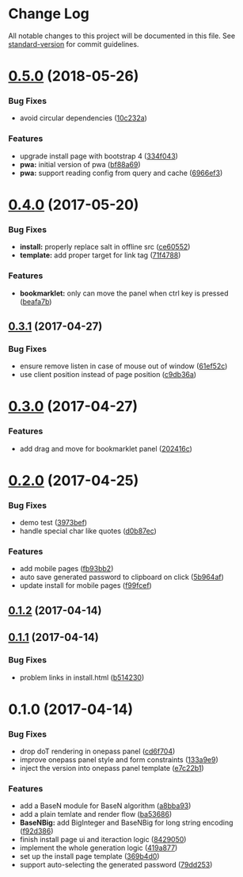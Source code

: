 # Change Log

All notable changes to this project will be documented in this file. See [standard-version](https://github.com/conventional-changelog/standard-version) for commit guidelines.

<a name="0.5.0"></a>
# [0.5.0](https://github.com/e-cloud/1pass/compare/v0.4.0...v0.5.0) (2018-05-26)


### Bug Fixes

* avoid circular dependencies ([10c232a](https://github.com/e-cloud/1pass/commit/10c232a))


### Features

* upgrade install page with bootstrap 4 ([334f043](https://github.com/e-cloud/1pass/commit/334f043))
* **pwa:** initial version of pwa ([bf88a69](https://github.com/e-cloud/1pass/commit/bf88a69))
* **pwa:** support reading config from query and cache ([6966ef3](https://github.com/e-cloud/1pass/commit/6966ef3))



<a name="0.4.0"></a>
# [0.4.0](https://github.com/e-cloud/1pass/compare/v0.3.1...v0.4.0) (2017-05-20)


### Bug Fixes

* **install:** properly replace salt in offline src ([ce60552](https://github.com/e-cloud/1pass/commit/ce60552))
* **template:** add proper target for link tag ([71f4788](https://github.com/e-cloud/1pass/commit/71f4788))


### Features

* **bookmarklet:** only can move the panel when ctrl key is pressed ([beafa7b](https://github.com/e-cloud/1pass/commit/beafa7b))



<a name="0.3.1"></a>
## [0.3.1](https://github.com/e-cloud/1pass/compare/v0.3.0...v0.3.1) (2017-04-27)


### Bug Fixes

* ensure remove listen in case of mouse out of window ([61ef52c](https://github.com/e-cloud/1pass/commit/61ef52c))
* use client position instead of page position ([c9db36a](https://github.com/e-cloud/1pass/commit/c9db36a))



<a name="0.3.0"></a>
# [0.3.0](https://github.com/e-cloud/1pass/compare/v0.2.0...v0.3.0) (2017-04-27)


### Features

* add drag and move for bookmarklet panel ([202416c](https://github.com/e-cloud/1pass/commit/202416c))



<a name="0.2.0"></a>
# [0.2.0](https://github.com/e-cloud/1pass/compare/v0.1.2...v0.2.0) (2017-04-25)


### Bug Fixes

* demo test ([3973bef](https://github.com/e-cloud/1pass/commit/3973bef))
* handle special char like quotes ([d0b87ec](https://github.com/e-cloud/1pass/commit/d0b87ec))


### Features

* add mobile pages ([fb93bb2](https://github.com/e-cloud/1pass/commit/fb93bb2))
* auto save generated password to clipboard on click ([5b964af](https://github.com/e-cloud/1pass/commit/5b964af))
* update install for mobile pages ([f99fcef](https://github.com/e-cloud/1pass/commit/f99fcef))



<a name="0.1.2"></a>
## [0.1.2](https://github.com/e-cloud/1pass/compare/v0.1.1...v0.1.2) (2017-04-14)



<a name="0.1.1"></a>
## [0.1.1](https://github.com/e-cloud/1pass/compare/v0.1.0...v0.1.1) (2017-04-14)


### Bug Fixes

* problem links in install.html ([b514230](https://github.com/e-cloud/1pass/commit/b514230))



<a name="0.1.0"></a>
# 0.1.0 (2017-04-14)


### Bug Fixes

* drop doT rendering in onepass panel ([cd6f704](https://github.com/e-cloud/1pass/commit/cd6f704))
* improve onepass panel style and form constraints ([133a9e9](https://github.com/e-cloud/1pass/commit/133a9e9))
* inject the version into onepass panel template ([e7c22b1](https://github.com/e-cloud/1pass/commit/e7c22b1))


### Features

* add a BaseN module for BaseN algorithm ([a8bba93](https://github.com/e-cloud/1pass/commit/a8bba93))
* add a plain temlate and render flow ([ba53686](https://github.com/e-cloud/1pass/commit/ba53686))
* **BaseNBig:** add BigInteger and BaseNBig for long string encoding ([f92d386](https://github.com/e-cloud/1pass/commit/f92d386))
* finish install page ui and iteraction logic ([8429050](https://github.com/e-cloud/1pass/commit/8429050))
* implement the whole generation logic ([419a877](https://github.com/e-cloud/1pass/commit/419a877))
* set up the install page template ([369b4d0](https://github.com/e-cloud/1pass/commit/369b4d0))
* support auto-selecting the generated password ([79dd253](https://github.com/e-cloud/1pass/commit/79dd253))
